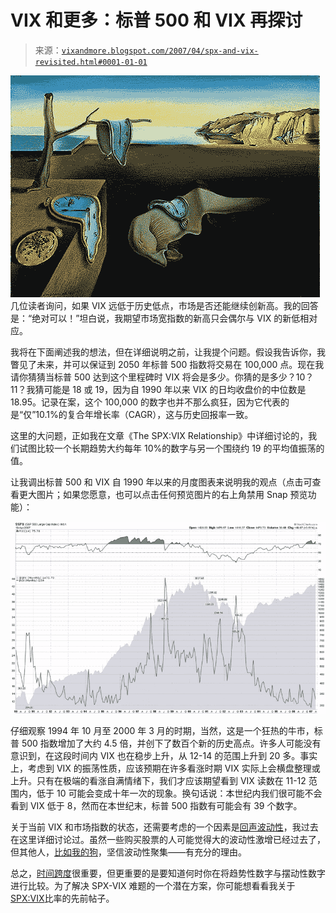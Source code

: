 <!--yml

分类：未分类

日期：2024-05-18 15:48:39

-->

# VIX 和更多：标普 500 和 VIX 再探讨

> 来源：[`vixandmore.blogspot.com/2007/04/spx-and-vix-revisited.html#0001-01-01`](http://vixandmore.blogspot.com/2007/04/spx-and-vix-revisited.html#0001-01-01)

![图](img/d1c8129b58101ed5a506f9a9b31f5b3d.png)几位读者询问，如果 VIX 远低于历史低点，市场是否还能继续创新高。我的回答是：“绝对可以！”坦白说，我期望市场宽指数的新高只会偶尔与 VIX 的新低相对应。

我将在下面阐述我的想法，但在详细说明之前，让我提个问题。假设我告诉你，我瞥见了未来，并可以保证到 2050 年标普 500 指数将交易在 100,000 点。现在我请你猜猜当标普 500 达到这个里程碑时 VIX 将会是多少。你猜的是多少？10？11？我猜可能是 18 或 19，因为自 1990 年以来 VIX 的日均收盘价的中位数是 18.95。记录在案，这个 100,000 的数字也并不那么疯狂，因为它代表的是“仅”10.1%的复合年增长率（CAGR），这与历史回报率一致。

这里的大问题，正如我在文章《The SPX:VIX Relationship》中详细讨论的，我们试图比较一个长期趋势大约每年 10%的数字与另一个围绕约 19 的平均值振荡的值。

让我调出标普 500 和 VIX 自 1990 年以来的月度图表来说明我的观点（点击可查看更大图片；如果您愿意，也可以点击任何预览图片的右上角禁用 Snap 预览功能）：

![图](img/e1f4fce0d74c3f21c1f7a88456e8b197.png)

仔细观察 1994 年 10 月至 2000 年 3 月的时期，当然，这是一个狂热的牛市，标普 500 指数增加了大约 4.5 倍，并创下了数百个新的历史高点。许多人可能没有意识到，在这段时间内 VIX 也在稳步上升，从 12-14 的范围上升到 20 多。事实上，考虑到 VIX 的振荡性质，应该预期在许多看涨时期 VIX 实际上会横盘整理或上升。只有在极端的看涨自满情绪下，我们才应该期望看到 VIX 读数在 11-12 范围内，低于 10 可能会变成十年一次的现象。换句话说：本世纪内我们很可能不会看到 VIX 低于 8，然而在本世纪末，标普 500 指数有可能会有 39 个数字。

关于当前 VIX 和市场指数的状态，还需要考虑的一个因素是[回声波动性](http://vixandmore.blogspot.com/search/label/echo%20volatility)，我过去在这里详细讨论过。虽然一些购买股票的人可能觉得大的波动性激增已经过去了，但其他人，[比如我的狗](http://vixandmore.blogspot.com/2007/01/what-my-dog-can-tell-us-about_947.html)，坚信波动性聚集——有充分的理由。

总之，[时间跨度](http://vixandmore.blogspot.com/search/label/time%20horizon)很重要，但更重要的是要知道何时你在将趋势性数字与摆动性数字进行比较。为了解决 SPX-VIX 难题的一个潜在方案，你可能想看看我关于[SPX:VIX](http://vixandmore.blogspot.com/search/label/SPX%3AVIX)比率的先前帖子。
